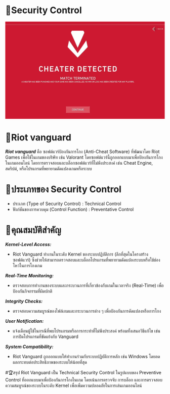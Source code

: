 # :lock_with_ink_pen:Security Control

![Alt text](Img/Riot.png)


# :space_invader:Riot vanguard 
***Riot vanguard*** คือ ซอฟต์แวร์ป้องกันการโกง (Anti-Cheat Software) ที่พัฒนาโดย Riot Games เพื่อใช้ในเกมของบริษัท เช่น Valorant โดยซอฟต์แวร์นี้ถูกออกแบบมาเพื่อป้องกันการโกงในเกมออนไลน์ โดยการตรวจสอบและบล็อกซอฟต์แวร์ที่ไม่พึงประสงค์ เช่น Cheat Engine, สคริปต์, หรือโปรแกรมที่พยายามดัดแปลงเกมหรือระบบ 

# :crossed_flags:ประเภทของ Security Control
- ประเภท (Type of Security Control) : Technical Control
- ฟังก์ชันของการควบคุม (Control Function) : Preventative Control

# :pushpin:คุณสมบัติสำคัญ
***Kernel-Level Access:***
  - Riot Vanguard ทำงานในระดับ Kernel ของระบบปฏิบัติการ (ลึกที่สุดในโครงสร้างซอฟต์แวร์) ซึ่งช่วยให้สามารถตรวจสอบและบล็อกโปรแกรมที่พยายามดัดแปลงระบบหรือใช้ช่องโหว่ในการโกงเกม

***Real-Time Monitoring:***
  - ตรวจสอบการทำงานของระบบและกระบวนการที่เกี่ยวข้องกับเกมในเวลาจริง (Real-Time) เพื่อป้องกันกิจกรรมที่ผิดปกติ

***Integrity Checks:***
  - ตรวจสอบความสมบูรณ์ของไฟล์เกมและกระบวนการต่าง ๆ เพื่อป้องกันการดัดแปลงหรือการโกง

***User Notification:***
  - แจ้งเตือนผู้ใช้ในกรณีที่พบโปรแกรมหรือการกระทำที่ไม่พึงประสงค์ พร้อมทั้งเสนอวิธีแก้ไข เช่น การปิดโปรแกรมที่ขัดแย้งกับ Vanguard

***System Compatibility:***
  - Riot Vanguard ถูกออกแบบให้ทำงานร่วมกับระบบปฏิบัติการหลัก เช่น Windows โดยลดผลกระทบต่อประสิทธิภาพของระบบให้น้อยที่สุด

#:trophy:สรุป
Riot Vanguard เป็น Technical Security Control ในรูปแบบของ Preventive Control ที่ออกแบบมาเพื่อป้องกันการโกงในเกม โดยเน้นการตรวจจับ การบล็อก และการตรวจสอบความสมบูรณ์ของระบบในระดับ Kernel เพื่อเพิ่มความปลอดภัยในการเล่นเกมออนไลน์
